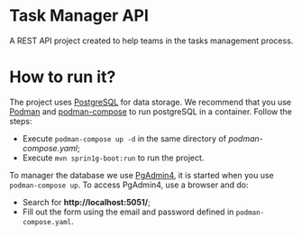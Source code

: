 # Task Manager API
A REST API project created to help teams in the tasks management process.

# How to run it?
The project uses [PostgreSQL](https://www.postgresql.org/) for data storage. We recommend that you use [Podman](https://podman.io/) and [podman-compose](https://github.com/containers/podman-compose?tab=readme-ov-file) to run postgreSQL in a container. Follow the steps: <br>
* Execute `podman-compose up -d` in the same directory of _podman-compose.yaml_;
* Execute `mvn sprin1g-boot:run` to run the project.

To manager the database we use [PgAdmin4](https://www.pgadmin.org/), it is started when you use `podman-compose up`. To access PgAdmin4, use a browser and do:
* Search for **http://localhost:5051/**;
* Fill out the form using the email and password defined in `podman-compose.yaml`.